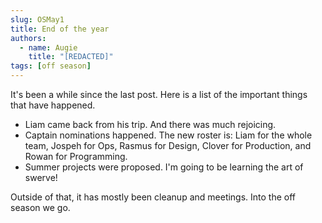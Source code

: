 ```yaml
---
slug: OSMay1
title: End of the year
authors:
  - name: Augie
    title: "[REDACTED]"
tags: [off season]
---
```


It's been a while since the last post. Here is a list of the important things that have happened.
* Liam came back from his trip. And there was much rejoicing. 
* Captain nominations happened. The new roster is: Liam for the whole team, Jospeh for Ops, Rasmus for Design, Clover for Production, and Rowan for Programming. 
* Summer projects were proposed. I'm going to be learning the art of swerve!

Outside of that, it has mostly been cleanup and meetings. Into the off season we go. 